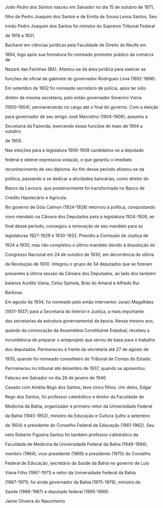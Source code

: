 

*João Pedro dos Santos* nasceu em Salvador no dia 15 de outubro de 1871,

filho de Pedro Joaquim dos Santos e de Emília de Sousa Lessa Santos. Seu

irmão Pedro Joaquim dos Santos foi ministro do Supremo Tribunal Federal

de 1919 a 1931.



Bacharel em ciências jurídicas pela Faculdade de Direito do Recife em

1894, logo após sua formatura foi nomeado promotor público da comarca de

Nazaré das Farinhas (BA). Afastou-se da área jurídica para exercer as

funções de oficial de gabinete do governador Rodrigues Lima (1892-1896).

Em setembro de 1902 foi nomeado secretário de polícia, após ter sido

diretor da mesma secretaria, pelo então governador Severino Vieira

(1900-1904), permanecendo no cargo até o final do governo. Com a eleição

para governador de seu amigo José Marcelino (1904-1908), assumiu a

Secretaria da Fazenda, exercendo essas funções de maio de 1904 a outubro

de 1905.



Nas eleições para a legislatura 1906-1908 candidatou-se a deputado

federal e obteve expressiva votação, o que garantiu o imediato

reconhecimento de seu diploma. Ao fim desse período afastou-se da

política, passando a se dedicar a atividades bancárias, como diretor do

Banco da Lavoura, que posteriormente foi transformado no Banco de

Crédito Hipotecário e Agrícola.



No governo de Góis Calmon (1924-1928) retornou à política, conquistando

novo mandato na Câmara dos Deputados para a legislatura 1924-1926; ao

final desse período, conseguiu a renovação de seu mandato para as

legislaturas 1927-1929 e 1930-1932. Presidiu a Comissão de Justiça de

1924 a 1930, mas não completou o último mandato devido à dissolução do

Congresso Nacional em 24 de outubro de 1930, em decorrência da vitória

da Revolução de 1930. Integrou o grupo de 34 deputados que se fizeram

presentes à última sessão da Câmara dos Deputados, ao lado dos também

baianos Aurélio Viana, Celso Spínola, Brás do Amaral e Alfredo Rui

Barbosa.



Em agosto de 1934, foi nomeado pelo então interventor Juraci Magalhães

(1931-1937) para a Secretaria do Interior e Justiça, a mais importante

das secretarias da estrutura governamental da época. Nesse mesmo ano,

quando da convocação da Assembleia Constituinte Estadual, recebeu a

incumbência de preparar o anteprojeto que serviu de base para o trabalho

dos deputados. Permaneceu à frente da secretaria até 27 de agosto de

1935, quando foi nomeado conselheiro do Tribunal de Contas do Estado.

Permaneceu no tribunal até dezembro de 1937, quando se aposentou.



Faleceu em Salvador no dia 28 de janeiro de 1946.



Casado com Amélia Rego dos Santos, teve cinco filhos. Um deles, Edgar

Rego dos Santos, foi professor catedrático e diretor da Faculdade de

Medicina da Bahia, organizador e primeiro reitor da Universidade Federal

da Bahia (1945-1952), ministro da Educação e Cultura (julho a setembro

de 1954) e presidente do Conselho Federal de Educação (1961-1962). Seu

neto Roberto Figueira Santos foi também professor catedrático da

Faculdade de Medicina da Universidade Federal da Bahia (1949-1994),

membro (1964), vice-presidente (1969) e presidente (1970) do Conselho

Federal de Educação, secretário da Saúde da Bahia no governo de Luís

Viana Filho (1967-1971) e reitor da Universidade Federal da Bahia

(1967-1971); foi ainda governador da Bahia (1975-1979), ministro da

Saúde (1986-1987) e deputado federal (1995-1999).



Jaime Oliveira do Nascimento



